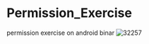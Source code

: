 # Permission_Exercise
permission exercise on android binar
![32257](https://user-images.githubusercontent.com/101192495/160655588-7f2df1da-8bc3-4ff8-81f6-b25a32b48e9d.jpg)
